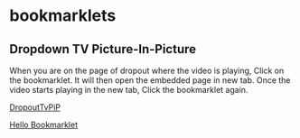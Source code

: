 # bookmarklets

## Dropdown TV Picture-In-Picture
When you are on the page of dropout where the video is playing, Click on the bookmarklet. It will then open the embedded page in new tab. Once the video starts playing in the new tab, Click the bookmarklet again.

[DropoutTvPiP][1]

[1]: javascript:(()%3D%3E%7Bconst%20vid%20%3D%20document.getElementsByTagName(%22video%22)%5B0%5D%3Bif(vid)%7Bvid.disablePictureInPicture%3Dfalse%3Bvid.requestPictureInPicture()%3B%7Delse%7Bwindow.open(document.getElementById(%22watch-embed%22).src%2C%22_blank%22)%3B%7D%7D)()

[Hello Bookmarklet](javascript:void%20function%28%29{var%20a=prompt%28%22What%20is%20your%20name%3F%22,%22Your%20Name%22%29;null!=a%26%26alert%28%22Hello%20%22+a%29}%28%29;)

